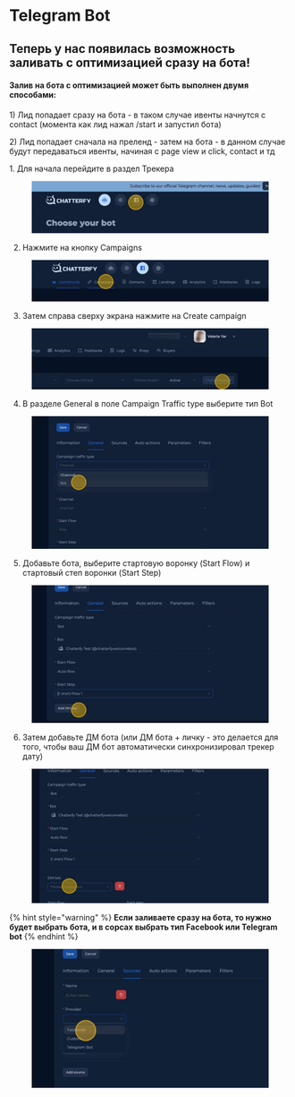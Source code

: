 # Telegram Bot

## Теперь у нас появилась возможность заливать с оптимизацией сразу на бота!

#### Залив на бота с оптимизацией может быть выполнен двумя способами: <a href="#zaliv-na-bota-s-optimizaciei-mozhet-byt-vypolnen-dvumya-sposobami" id="zaliv-na-bota-s-optimizaciei-mozhet-byt-vypolnen-dvumya-sposobami"></a>

1\) Лид попадает сразу на бота - в таком случае ивенты начнутся с contact (момента как лид нажал /start и запустил бота)

2\) Лид попадает сначала на преленд - затем на бота - в данном случае будут передаваться ивенты, начиная с page view и click, сontact и тд

1\. Для начала перейдите в раздел Трекера

<figure><img src="../../../../.gitbook/assets/image (203).png" alt=""><figcaption></figcaption></figure>

2. Нажмите на кнопку Campaigns

<figure><img src="../../../../.gitbook/assets/image (204).png" alt=""><figcaption></figcaption></figure>

3. Затем справа сверху экрана нажмите на Create campaign

<figure><img src="../../../../.gitbook/assets/image (205).png" alt=""><figcaption></figcaption></figure>

4. В разделе General в поле Campaign Traffic type выберите тип Bot

<figure><img src="../../../../.gitbook/assets/image (206).png" alt=""><figcaption></figcaption></figure>

5. Добавьте бота, выберите стартовую воронку (Start Flow) и стартовый степ воронки (Start Step)

<figure><img src="../../../../.gitbook/assets/image (207).png" alt=""><figcaption></figcaption></figure>

6. Затем добавьте ДМ бота (или ДМ бота + личку - это делается для того, чтобы ваш ДМ бот автоматически синхронизировал трекер дату)

<figure><img src="../../../../.gitbook/assets/image (208).png" alt=""><figcaption></figcaption></figure>

{% hint style="warning" %}
**Если заливаете сразу на бота, то нужно будет выбрать бота, и в сорсах выбрать тип Facebook или Telegram bot**
{% endhint %}

<figure><img src="../../../../.gitbook/assets/image (209).png" alt=""><figcaption></figcaption></figure>
